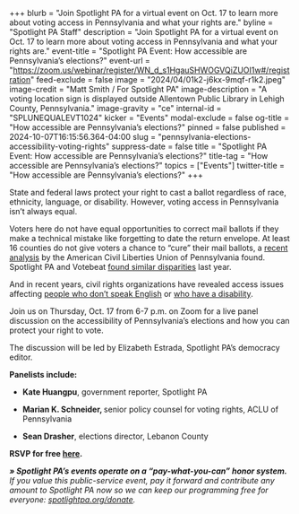 +++
blurb = "Join Spotlight PA for a virtual event on Oct. 17 to learn more about voting access in Pennsylvania and what your rights are."
byline = "Spotlight PA Staff"
description = "Join Spotlight PA for a virtual event on Oct. 17 to learn more about voting access in Pennsylvania and what your rights are."
event-title = "Spotlight PA Event: How accessible are Pennsylvania’s elections?"
event-url = "https://zoom.us/webinar/register/WN_d_s1HgauSHWOGVQiZUOI1w#/registration"
feed-exclude = false
image = "2024/04/01k2-j6kx-9mqf-r1k2.jpeg"
image-credit = "Matt Smith / For Spotlight PA"
image-description = "A voting location sign is displayed outside Allentown Public Library in Lehigh County, Pennsylvania."
image-gravity = "ce"
internal-id = "SPLUNEQUALEVT1024"
kicker = "Events"
modal-exclude = false
og-title = "How accessible are Pennsylvania’s elections?"
pinned = false
published = 2024-10-07T16:15:56.364-04:00
slug = "pennsylvania-elections-accessibility-voting-rights"
suppress-date = false
title = "Spotlight PA Event: How accessible are Pennsylvania’s elections?"
title-tag = "How accessible are Pennsylvania’s elections?"
topics = ["Events"]
twitter-title = "How accessible are Pennsylvania’s elections?"
+++

State and federal laws protect your right to cast a ballot regardless of race, ethnicity, language, or disability. However, voting access in Pennsylvania isn’t always equal.

Voters here do not have equal opportunities to correct mail ballots if they make a technical mistake like forgetting to date the return envelope. At least 16 counties do not give voters a chance to “cure” their mail ballots, a <a href="https://www.aclupa.org/en/pennsylvania-counties-notice-and-cure-policies">recent analysis</a> by the American Civil Liberties Union of Pennsylvania found. Spotlight PA and Votebeat <a href="https://www.spotlightpa.org/news/2023/02/pa-2022-election-drop-box-mail-ballot-curing-scorecard/">found similar disparities</a> last year.

And in recent years, civil rights organizations have revealed access issues affecting <a href="https://wearecasa.org/voting-rights-advocates-win-lawsuit-against-york-county-board-of-elections/">people who don’t speak English</a> or <a href="https://www.publicnewsservice.org/2024-09-09/civic-engagement-and-voting/access-for-all-making-voting-easier-for-pennsylvanians-with-disabilities/a92263-1#:~:text=Examples%20include%20inaccessible%20polling%20places%2C%20insufficient%20training%20for%20poll%20workers%20on%20accessible%20ballot%2Dmarking%20devices%2C%20and%20misconceptions%20about%20the%20capacity%20of%20disabled%20voters%2C%20and%20more.">who have a disability</a>.

Join us on Thursday, Oct. 17 from 6-7 p.m. on Zoom for a live panel discussion on the accessibility of Pennsylvania’s elections and how you can protect your right to vote.

The discussion will be led by Elizabeth Estrada, Spotlight PA’s democracy editor.

<strong>Panelists include:</strong>

- <strong>Kate Huangpu</strong>, government reporter, Spotlight PA

- <strong>Marian K. Schneider, </strong>senior policy counsel for voting rights, ACLU of Pennsylvania

- <strong>Sean Drasher</strong>, elections director, Lebanon County <strong><em></em></strong>

<strong>RSVP for free </strong><a href="https://zoom.us/webinar/register/WN_d_s1HgauSHWOGVQiZUOI1w"><strong>here</strong></a><strong>.</strong>

<strong><em>» Spotlight PA’s events operate on a “pay-what-you-can” honor system.</em></strong><em> If you value this public-service event, pay it forward and contribute any amount to Spotlight PA now so we can keep our programming free for everyone: </em><a href="http://spotlightpa.org/donate"><em>spotlightpa.org/donate</em></a><em>.</em>

